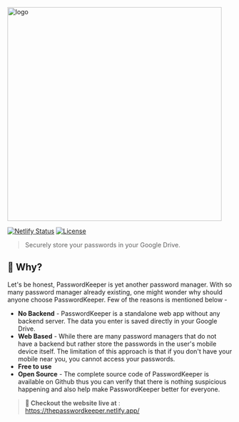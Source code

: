 <p class='logo'>
  <img alt="logo" src="https://raw.githubusercontent.com/rahul-jha98/PasswordKeeper/main/public/assets/Logo.svg" width="480">
</p>

[![Netlify Status](https://api.netlify.com/api/v1/badges/ad0b1149-4075-4265-9d36-5d0b5d924655/deploy-status)](https://app.netlify.com/sites/thepasswordkeeper/deploys)
[![License](https://img.shields.io/badge/license-MIT-green)](https://raw.githubusercontent.com/rahul-jha98/sheets-database/main/LICENSE)

> Securely store your passwords in your Google Drive.

## 🤔 Why?
Let's be honest, PasswordKeeper is yet another password manager. With so many password manager already existing, one might wonder why should anyone choose PasswordKeeper. Few of the reasons is mentioned below - 
- **No Backend** - PasswordKeeper is a standalone web app without any backend server. The data you enter is saved directly in your Google Drive. 
- **Web Based** - While there are many password managers that do not have a backend but rather store the passwords in the user's mobile device itself. The limitation of this approach is that if you don't have your mobile near you, you cannot access your passwords.
- **Free to use**
- **Open Source** - The complete source code of PasswordKeeper is available on Github thus you can verify that there is nothing suspicious happening and also help make PasswordKeeper better for everyone. 


> **🚀 Checkout the website live at** : https://thepasswordkeeper.netlify.app/

